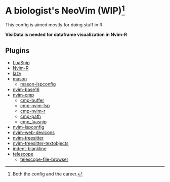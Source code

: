 # A biologist's NeoVim (WIP)[^1]

[^1]: Both the config and the career.

This config is aimed mostly for doing stuff in R.

**VisiData is needed for dataframe visualization in Nvim-R**

## Plugins

- [LuaSnip](https://github.com/L3MON4D3/LuaSnip)
- [Nvim-R](https://github.com/jalvesaq/Nvim-R)
- [lazy](https://github.com/folke/lazy.nvim)
- [mason](https://github.com/williamboman/mason.nvim)
    - [mason-lspconfig](https://github.com/williamboman/mason-lspconfig.nvim)
- [nvim-base16](https://github.com/RRethy/nvim-base16)
- [nvim-cmp](https://github.com/hrsh7th/nvim-cmp)
    - [cmp-buffer](https://github.com/hrsh7th/cmp-buffer)
    - [cmp-nvim-lsp](https://github.com/hrsh7th/cmp-nvim-lsp)
    - [cmp-nvim-r](https://github.com/jalvesaq/cmp-nvim-r)
    - [cmp-path](https://github.com/hrsh7th/cmp-path)
    - [cmp_luasnip](https://github.com/saadparwaiz1/cmp_luasnip)
- [nvim-lspconfig](https://github.com/neovim/nvim-lspconfig)
- [nvim-web-devicons](https://github.com/nvim-tree/nvim-web-devicons)
- [nvim-treesitter](https://github.com/nvim-treesitter/nvim-treesitter)
- [nvim-treesitter-textobjects](https://github.com/nvim-treesitter/nvim-treesitter-textobjects)
- [indent-blankline](https://github.com/lukas-reineke/indent-blankline.nvim)
- [telescope](https://github.com/nvim-telescope/telescope.nvim)
    - [telescope-file-browser](https://github.com/nvim-telescope/telescope-file-browser.nvim)
